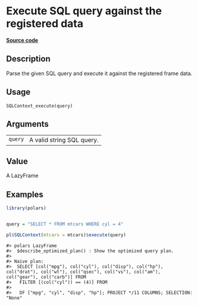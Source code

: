 

# Execute SQL query against the registered data

[**Source code**](https://github.com/pola-rs/r-polars/tree/main/R/sql.R#L68)

## Description

Parse the given SQL query and execute it against the registered frame
data.

## Usage

<pre><code class='language-R'>SQLContext_execute(query)
</code></pre>

## Arguments

<table>
<tr>
<td style="white-space: nowrap; font-family: monospace; vertical-align: top">
<code id="SQLContext_execute_:_query">query</code>
</td>
<td>
A valid string SQL query.
</td>
</tr>
</table>

## Value

A LazyFrame

## Examples

``` r
library(polars)


query = "SELECT * FROM mtcars WHERE cyl = 4"

pl$SQLContext(mtcars = mtcars)$execute(query)
```

    #> polars LazyFrame
    #>  $describe_optimized_plan() : Show the optimized query plan.
    #> 
    #> Naive plan:
    #>  SELECT [col("mpg"), col("cyl"), col("disp"), col("hp"), col("drat"), col("wt"), col("qsec"), col("vs"), col("am"), col("gear"), col("carb")] FROM
    #>   FILTER [(col("cyl")) == (4)] FROM
    #> 
    #>   DF ["mpg", "cyl", "disp", "hp"]; PROJECT */11 COLUMNS; SELECTION: "None"
